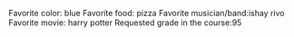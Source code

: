 Favorite color: blue
Favorite food: pizza
Favorite musician/band:ishay rivo 
Favorite movie: harry potter
Requested grade in the course:95 
